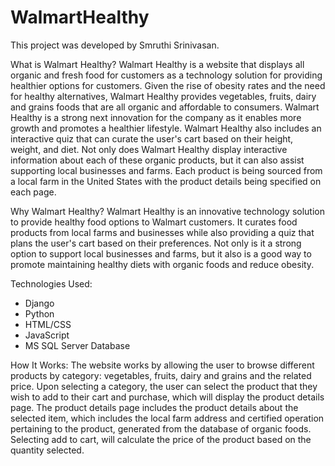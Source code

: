 # WalmartHealthy
This project was developed by Smruthi Srinivasan. 

What is Walmart Healthy?
Walmart Healthy is a website that displays all organic and fresh food for customers as a technology solution for providing healthier options for customers. Given the rise of obesity rates and the need for healthy alternatives, Walmart Healthy provides vegetables, fruits, dairy and grains foods that are all organic and affordable to consumers. Walmart Healthy is a strong next innovation for the company as it enables more growth and promotes a healthier lifestyle. Walmart Healthy also includes an interactive quiz that can curate the user's cart based on their height, weight, and diet. Not only does Walmart Healthy display interactive information about each of these organic products, but it can also assist supporting local businesses and farms. Each product is being sourced from a local farm in the United States with the product details being specified on each page.


Why Walmart Healthy?
Walmart Healthy is an innovative technology solution to provide healthy food options to Walmart customers. It curates food products from local farms and businesses while also providing a quiz that plans the user's cart based on their preferences. Not only is it a strong option to support local businesses and farms, but it also is a good way to promote maintaining healthy diets with organic foods and reduce obesity.


Technologies Used:
- Django
- Python
- HTML/CSS
- JavaScript
- MS SQL Server Database


How It Works:
The website works by allowing the user to browse different products by category: vegetables, fruits, dairy and grains and the related price. Upon selecting a category, the user can select the product that they wish to add to their cart and purchase, which will display the product details page. The product details page includes the product details about the selected item, which includes the local farm address and certified operation pertaining to the product, generated from the database of organic foods. Selecting add to cart, will calculate the price of the product based on the quantity selected. 


